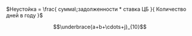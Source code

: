 $Неустойка = \frac{ сумма\;задолженности * ставка ЦБ }{ Количество дней в году }$

$$\underbrace{a+b+\cdots+j}_{10}$$


